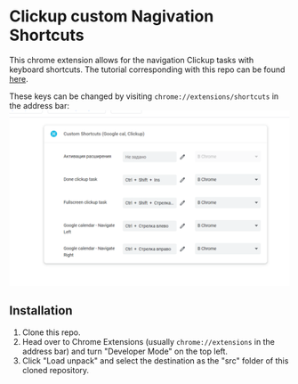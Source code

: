 # Clickup custom Nagivation Shortcuts
This chrome extension allows for the navigation Clickup tasks with keyboard shortcuts. The tutorial corresponding with this repo can be found [here](https://www.blog.karenying.com/posts/hack-keyboard-shortcuts-into-sites-with-a-custom-chrome-extension).



These keys can be changed by visiting `chrome://extensions/shortcuts` in the address bar:
![](./src/assets/extension_shortcut.png)

## Installation
1. Clone this repo.
2. Head over to Chrome Extensions (usually `chrome://extensions` in the address bar) and turn "Developer Mode" on the top left.
3. Click "Load unpack" and select the destination as the "src" folder of this cloned repository.
